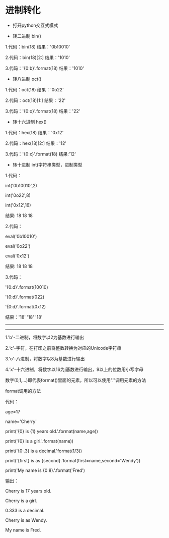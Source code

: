 # 进制转化

- 打开python交互式模式

- 转二进制 bin()

1.代码：bin(18) 结果：'0b10010'

2.代码：bin(18)[2:] 结果：'1010'

3.代码：'{0:b}'.format(18) 结果：'1010'

- 转八进制 oct()

1.代码：oct(18) 结果：'0o22'

2.代码：oct(18)[1:] 结果：'22'

3.代码：'{0:o}'.format(18) 结果：'22'

- 转十六进制 hex()

1.代码：hex(18) 结果：'0x12'

2.代码：hex(18)[2:] 结果：'12'

3.代码：'{0:x}'.format(18) 结果:'12'

- 转十进制 int(字符串类型，进制类型

1.代码：

int('0b10010',2)

int('0o22',8)

int('0x12',16)

结果: 18 18 18

2.代码：

eval('0b10010')

eval('0o22')

eval('0x12')

结果: 18 18 18

3.代码：

'{0:d}'.format(10010)

'{0:d}'.format(022)

'{0:d}'.format(0x12)

结果：'18' '18' '18'



****************************************************************************************************************

****************************************************************************************************************

1.'b'-二进制，将数字以2为基数进行输出

2.‘c'-字符，在打印之前将整数转换为对应的Unicode字符串

3.'o'-八进制，将数字以8为基数进行输出

4.‘x'-十六进制，将数字以16为j基数进行输出，9以上的位数用小写字母

数字(0,1,...)即代表format()里面的元素，所以可以使用"."调用元素的方法



format调用的方法

代码：

age=17

name='Cherry'

print('{0} is {1} years old.'.format(name,age))

print('{0} is a girl.'.format(name))

print('{0:.3} is a decimal.'format(1/3))

print('{first} is as {second}.'format(first=name,second='Wendy'))

print('My name is {0:8).'.format('Fred')

输出：

Cherry is 17 years old.

Cherry is a girl.

0.333 is a decimal.

Cherry is as Wendy.

My name is Fred.




